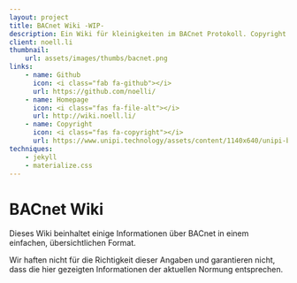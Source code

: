 ```yaml
---
layout: project
title: BACnet Wiki -WIP-
description: Ein Wiki für kleinigkeiten im BACnet Protokoll. Copyright des Vorschaubildes liegt nicht bei mir! 
client: noell.li
thumbnail:
    url: assets/images/thumbs/bacnet.png
links:
    - name: Github
      icon: <i class="fab fa-github"></i>
      url: https://github.com/noelli/
    - name: Homepage
      icon: <i class="fas fa-file-alt"></i>
      url: http://wiki.noell.li/
    - name: Copyright
      icon: <i class="fas fa-copyright"></i>
      url: https://www.unipi.technology/assets/content/1140x640/unipi-bacnet-news-en-cs.jpg
techniques:
    - jekyll
    - materialize.css
---
```



# BACnet Wiki

Dieses Wiki beinhaltet einige Informationen über BACnet in einem einfachen, übersichtlichen Format.

Wir haften nicht für die Richtigkeit dieser Angaben und garantieren nicht, dass die hier gezeigten Informationen der aktuellen Normung entsprechen.



